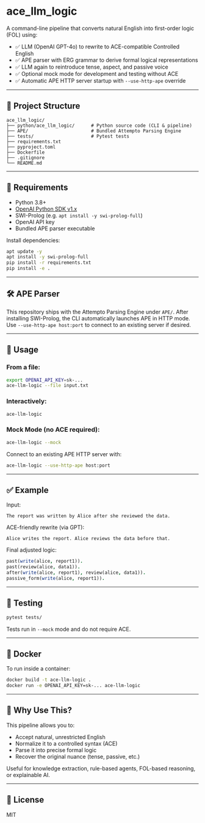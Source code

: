 
# ace_llm_logic

A command-line pipeline that converts natural English into first-order logic (FOL) using:

- ✅ LLM (OpenAI GPT-4o) to rewrite to ACE-compatible Controlled English
- ✅ APE parser with ERG grammar to derive formal logical representations
- ✅ LLM again to reintroduce tense, aspect, and passive voice
- ✅ Optional mock mode for development and testing without ACE
- ✅ Automatic APE HTTP server startup with `--use-http-ape` override

---

## 📁 Project Structure

```
ace_llm_logic/
├── python/ace_llm_logic/      # Python source code (CLI & pipeline)
├── APE/                       # Bundled Attempto Parsing Engine
├── tests/                     # Pytest tests
├── requirements.txt
├── pyproject.toml
├── Dockerfile
├── .gitignore
└── README.md
```

---

## 🔧 Requirements

- Python 3.8+
- [OpenAI Python SDK v1.x](https://github.com/openai/openai-python)
- SWI-Prolog (e.g. `apt install -y swi-prolog-full`)
- OpenAI API key
- Bundled APE parser executable

Install dependencies:

```bash
apt update -y
apt install -y swi-prolog-full
pip install -r requirements.txt
pip install -e .
```

---

## 🛠️ APE Parser

This repository ships with the Attempto Parsing Engine under `APE/`.
After installing SWI-Prolog, the CLI automatically launches APE in HTTP mode.
Use `--use-http-ape host:port` to connect to an existing server if desired.

---

## 🚀 Usage

### From a file:

```bash
export OPENAI_API_KEY=sk-...
ace-llm-logic --file input.txt
```

### Interactively:

```bash
ace-llm-logic
```

### Mock Mode (no ACE required):

```bash
ace-llm-logic --mock
```

Connect to an existing APE HTTP server with:

```bash
ace-llm-logic --use-http-ape host:port
```

---

## ✅ Example

Input:
```
The report was written by Alice after she reviewed the data.
```

ACE-friendly rewrite (via GPT):
```
Alice writes the report. Alice reviews the data before that.
```

Final adjusted logic:
```prolog
past(write(alice, report1)).
past(review(alice, data1)).
after(write(alice, report1), review(alice, data1)).
passive_form(write(alice, report1)).
```

---

## 🧪 Testing

```bash
pytest tests/
```

Tests run in `--mock` mode and do not require ACE.

---

## 🐳 Docker

To run inside a container:

```bash
docker build -t ace-llm-logic .
docker run -e OPENAI_API_KEY=sk-... ace-llm-logic
```

---

## 🧠 Why Use This?

This pipeline allows you to:
- Accept natural, unrestricted English
- Normalize it to a controlled syntax (ACE)
- Parse it into precise formal logic
- Recover the original nuance (tense, passive, etc.)

Useful for knowledge extraction, rule-based agents, FOL-based reasoning, or explainable AI.

---

## 📜 License

MIT
